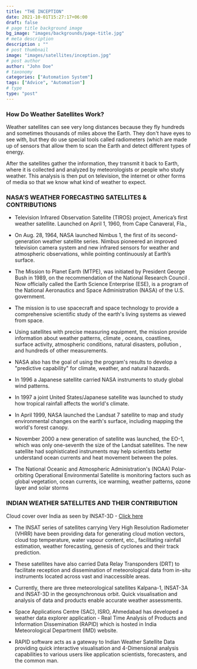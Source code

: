 ```yaml
---
title: "THE INCEPTION"
date: 2021-10-01T15:27:17+06:00
draft: false
# page title background image
bg_image: "images/backgrounds/page-title.jpg"
# meta description
description : ""
# post thumbnail
image: "images/satellites/inception.jpg"
# post author
author: "John Doe"
# taxonomy
categories: ["Automation System"]
tags: ["Advice", "Automation"]
# type
type: "post"
---
```


### How Do Weather Satellites Work?

Weather satellites can see very long distances because they fly hundreds and sometimes thousands of miles above the Earth. They don't have eyes to see with, but they do use special tools called radiometers (which are made up of sensors that allow them to scan the Earth and detect different types of energy.

After the satellites gather the information, they transmit it back to Earth, where it is collected and analyzed by meteorologists or people who study weather. This analysis is then put on television, the internet or other forms of media so that we know what kind of weather to expect.

### NASA’S WEATHER FORECASTING SATELLITES & CONTRIBUTIONS

- Television Infrared Observation Satellite (TIROS) project, America’s first weather satellite. Launched on April 1, 1960, from Cape Canaveral, Fla.,

- On Aug. 28, 1964, NASA launched Nimbus 1, the first of its second-generation weather satellite series. Nimbus pioneered an improved television camera system and new infrared sensors for weather and atmospheric observations, while pointing continuously at Earth’s surface.

- The  Mission to Planet Earth (MTPE), was initiated by President George Bush in 1989, on the recommendation of the National Research Council . Now officially called the Earth Science Enterprise (ESE), is a program of the National Aeronautics and Space Administration (NASA) of the U.S. government.

- The mission is to use spacecraft and space technology to provide a comprehensive scientific study of the earth's living systems as viewed from space.

- Using satellites with precise measuring equipment, the mission provide information about weather patterns, climate , oceans, coastlines, surface activity, atmospheric conditions, natural disasters, pollution , and hundreds of other measurements.

- NASA also has the goal of using the program's results to develop a "predictive capability" for climate, weather, and natural hazards. 

- In 1996 a Japanese satellite carried NASA instruments to study global wind patterns.

- In 1997 a joint United States/Japanese satellite was launched to study how tropical rainfall affects the world's climate. 

- In April 1999, NASA launched the Landsat 7 satellite to map and study environmental changes on the earth's surface, including mapping the world's forest canopy. 

- November 2000 a new generation of satellite was launched, the EO-1, which was only one-seventh the size of the Landsat satellites. The new satellite had sophisticated instruments may help scientists better understand ocean currents and heat movement between the poles.

- The National Oceanic and Atmospheric Administration's (NOAA) Polar-orbiting Operational Environmental Satellite is monitoring factors such as global vegetation, ocean currents, ice warming, weather patterns, ozone layer and solar storms

### INDIAN WEATHER SATELLITES AND THEIR CONTRIBUTION

Cloud cover over India as seen by INSAT-3D - [Click here](https://www.dos.gov.in/applications/weather-forecasting)

- The INSAT series of satellites carrying Very High Resolution Radiometer (VHRR) have been providing data for generating cloud motion vectors, cloud top temperature, water vapour content, etc., facilitating rainfall estimation, weather forecasting, genesis of cyclones and their track prediction.

- These satellites have also carried Data Relay Transponders (DRT) to facilitate reception and dissemination of meteorological data from in-situ instruments located across vast and inaccessible areas.

- Currently, there are three meteorological satellites Kalpana-1, INSAT-3A and INSAT-3D in the geosynchronous orbit. Quick visualisation and analysis of data and products enable accurate weather assessments.

- Space Applications Centre (SAC), ISRO, Ahmedabad has developed a weather data explorer application - Real Time Analysis of Products and Information Dissemination (RAPID) which is hosted in India Meteorological Department (IMD) website.

- RAPID software acts as a gateway to Indian Weather Satellite Data providing quick interactive visualisation and 4-Dimensional analysis capabilities to various users like application scientists, forecasters, and the common man.

